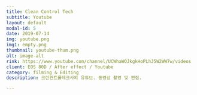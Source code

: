 ```yaml
---
title: Clean Control Tech
subtitle: Youtube
layout: default
modal-id: 5
date: 2019-07-14
img: youtube.png
img1: empty.png
thumbnail: youtube-thum.png
alt: image-alt
rink: https://www.youtube.com/channel/UCWhaWOJkgkHoPLhJ5W2WW7w/videos
client: EOS 80D / After effect / Youtube
category: filming & Editing
description: 크린컨트롤테크사의 유튜브. 동영상 촬영 및 편집.

---
```

